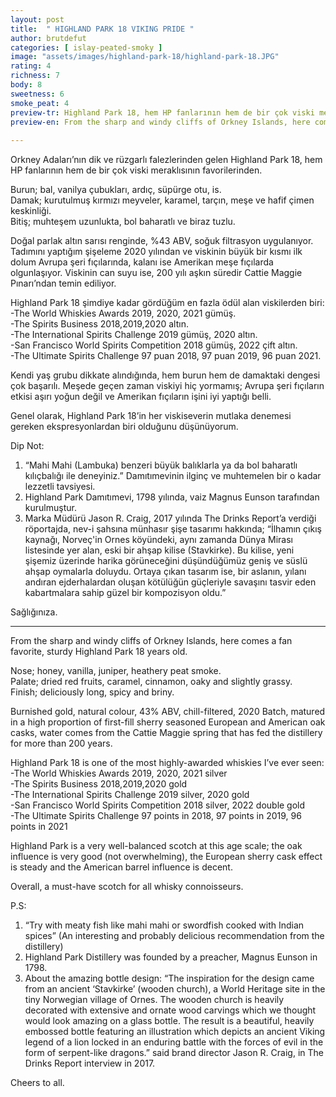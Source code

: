 ```yaml
---
layout: post
title:  " HIGHLAND PARK 18 VIKING PRIDE "
author: brutdefut
categories: [ islay-peated-smoky ]
image: "assets/images/highland-park-18/highland-park-18.JPG"
rating: 4
richness: 7
body: 8
sweetness: 6
smoke_peat: 4
preview-tr: Highland Park 18, hem HP fanlarının hem de bir çok viski meraklısının favorilerinden.             
preview-en: From the sharp and windy cliffs of Orkney Islands, here comes a fan favorite, Highland Park 18.         
     
---
```


Orkney Adaları’nın dik ve rüzgarlı falezlerinden gelen Highland Park 18, hem HP fanlarının hem de bir çok viski meraklısının favorilerinden.  

Burun; bal, vanilya çubukları, ardıç, süpürge otu, is.  
Damak; kurutulmuş kırmızı meyveler, karamel, tarçın, meşe ve hafif çimen keskinliği.  
Bitiş; muhteşem uzunlukta, bol baharatlı ve biraz tuzlu.  

Doğal parlak altın sarısı renginde, %43 ABV, soğuk filtrasyon uygulanıyor. Tadımını yaptığım şişeleme 2020 yılından ve viskinin büyük bir kısmı ilk dolum Avrupa şeri fıçılarında, kalanı ise Amerikan meşe fıçılarda olgunlaşıyor. Viskinin can suyu ise, 200 yılı aşkın süredir Cattie Maggie Pınarı’ndan temin ediliyor.  

Highland Park 18 şimdiye kadar gördüğüm en fazla ödül alan viskilerden biri:  
-The World Whiskies Awards 2019, 2020, 2021 gümüş.  
-The Spirits Business 2018,2019,2020 altın.  
-The International Spirits Challenge 2019 gümüş, 2020 altın.  
-San Francisco World Spirits Competition 2018 gümüş, 2022 çift altın.    
-The Ultimate Spirits Challenge 97 puan 2018, 97 puan 2019, 96 puan 2021.  

Kendi yaş grubu dikkate alındığında, hem burun hem de damaktaki dengesi çok başarılı. Meşede geçen zaman viskiyi hiç yormamış; Avrupa şeri fıçıların etkisi aşırı yoğun değil ve Amerikan fıçıların işini iyi yaptığı belli.    

Genel olarak, Highland Park 18’in her viskiseverin mutlaka denemesi gereken ekspresyonlardan biri olduğunu düşünüyorum.   

Dip Not:  
1. “Mahi Mahi (Lambuka) benzeri büyük balıklarla ya da bol baharatlı kılıçbalığı ile deneyiniz.” Damıtımevinin ilginç ve muhtemelen bir o kadar lezzetli tavsiyesi.  
2. Highland Park Damıtımevi, 1798 yılında, vaiz Magnus Eunson tarafından kurulmuştur.  
3. Marka Müdürü Jason R. Craig, 2017 yılında The Drinks Report’a verdiği röportajda, nev-i şahsına münhasır şişe tasarımı hakkında; “İlhamın çıkış kaynağı, Norveç'in Ornes köyündeki, aynı zamanda Dünya Mirası listesinde yer alan, eski bir ahşap kilise (Stavkirke). Bu kilise, yeni şişemiz üzerinde harika görüneceğini düşündüğümüz geniş ve süslü ahşap oymalarla doluydu. Ortaya çıkan tasarım ise, bir aslanın, yılanı andıran ejderhalardan oluşan kötülüğün güçleriyle savaşını tasvir eden kabartmalara sahip güzel bir kompozisyon oldu.”   

Sağlığınıza.         
   
-----------------------------------------------

<p id="english"></p>

From the sharp and windy cliffs of Orkney Islands, here comes a fan favorite, sturdy Highland Park 18 years old.  

Nose; honey, vanilla, juniper, heathery peat smoke.  
Palate; dried red fruits, caramel, cinnamon, oaky and slightly grassy.  
Finish; deliciously long, spicy and briny.  

Burnished gold, natural colour, 43% ABV, chill-filtered, 2020 Batch, matured in a high proportion of first-fill sherry seasoned European and American oak casks, water comes from the Cattie Maggie spring that has fed the distillery for more than 200 years.  

Highland Park 18 is one of the most highly-awarded whiskies I’ve ever seen:  
-The World Whiskies Awards 2019, 2020, 2021 silver  
-The Spirits Business 2018,2019,2020 gold  
-The International Spirits Challenge 2019 silver, 2020 gold  
-San Francisco World Spirits Competition 2018 silver, 2022 double gold    
-The Ultimate Spirits Challenge 97 points in 2018, 97 points in 2019, 96 points in 2021  

Highland Park is a very well-balanced scotch at this age scale; the oak influence is very good (not overwhelming), the European sherry cask effect is steady and the American barrel influence is decent.  

Overall, a must-have scotch for all whisky connoisseurs.      

P.S:  
1. “Try with meaty fish like mahi mahi or swordfish cooked with Indian spices” (An interesting and probably delicious recommendation from the distillery)  
2. Highland Park Distillery was founded by a preacher, Magnus Eunson in 1798.  
3. About the amazing bottle design: “The inspiration for the design came from an ancient ‘Stavkirke’ (wooden church), a World Heritage site in the tiny Norwegian village of Ornes. The wooden church is heavily decorated with extensive and ornate wood carvings which we thought would look amazing on a glass bottle. The result is a beautiful, heavily embossed bottle featuring an illustration which depicts an ancient Viking legend of a lion locked in an enduring battle with the forces of evil in the form of serpent-like dragons.” said brand director Jason R. Craig, in The Drinks Report interview in 2017.   

Cheers to all.  
      
